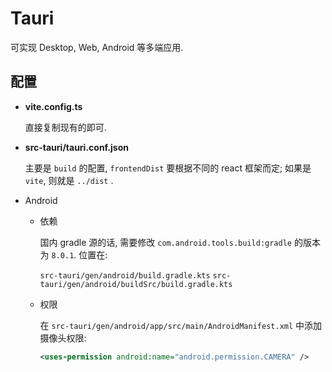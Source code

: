 # Tauri

可实现 Desktop, Web, Android 等多端应用.

## 配置

* **vite.config.ts**

  直接复制现有的即可.

* **src-tauri/tauri.conf.json**

  主要是 `build` 的配置, `frontendDist` 要根据不同的 react 框架而定; 如果是 `vite`, 则就是 `../dist` .

* Android

  * 依赖

    国内 gradle 源的话, 需要修改 `com.android.tools.build:gradle` 的版本为 `8.0.1`. 位置在:

    `src-tauri/gen/android/build.gradle.kts`
    `src-tauri/gen/android/buildSrc/build.gradle.kts`

  * 权限

    在 `src-tauri/gen/android/app/src/main/AndroidManifest.xml` 中添加摄像头权限:

    ```xml
    <uses-permission android:name="android.permission.CAMERA" />
    ```

